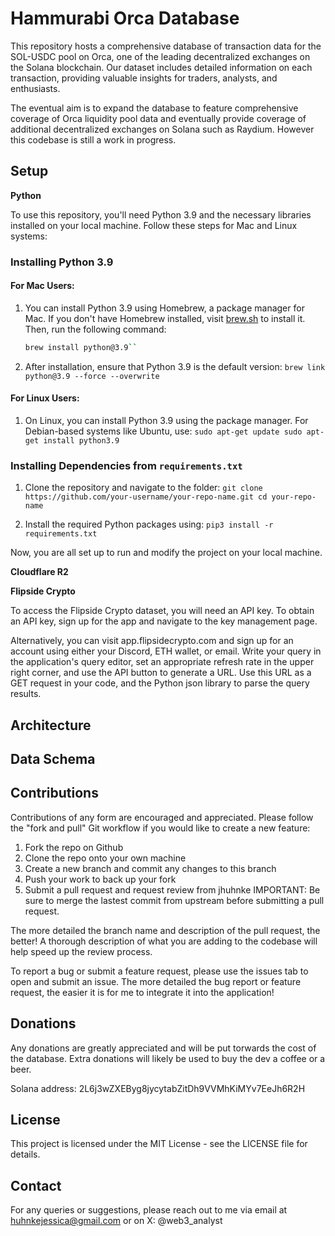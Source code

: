 # Hammurabi Orca Database

This repository hosts a comprehensive database of transaction data for the SOL-USDC pool on Orca, one of the leading decentralized exchanges on the Solana blockchain. Our dataset includes detailed information on each transaction, providing valuable insights for traders, analysts, and enthusiasts. 

The eventual aim is to expand the database to feature comprehensive coverage of Orca liquidity pool data and eventually provide coverage of additional decentralized exchanges on Solana such as Raydium. However this codebase is still a work in progress. 

## Setup 

**Python**

To use this repository, you'll need Python 3.9 and the necessary libraries installed on your local machine. Follow these steps for Mac and Linux systems:

### Installing Python 3.9

#### For Mac Users:
1. You can install Python 3.9 using Homebrew, a package manager for Mac. If you don't have Homebrew installed, visit [brew.sh](https://brew.sh) to install it. Then, run the following command:
   ```bash
   brew install python@3.9``

2. After installation, ensure that Python 3.9 is the default version: 
``brew link python@3.9 --force --overwrite``

#### For Linux Users: 
1. On Linux, you can install Python 3.9 using the package manager. For Debian-based systems like Ubuntu, use: 
``sudo apt-get update
sudo apt-get install python3.9``

### Installing Dependencies from `requirements.txt`

1. Clone the repository and navigate to the folder: 
``git clone https://github.com/your-username/your-repo-name.git
cd your-repo-name``

2. Install the required Python packages using: 
``pip3 install -r requirements.txt``

Now, you are all set up to run and modify the project on your local machine. 

**Cloudflare R2**

**Flipside Crypto**

To access the Flipside Crypto dataset, you will need an API key. To obtain an API key, sign up for the app and navigate to the key management page.

Alternatively, you can visit app.flipsidecrypto.com and sign up for an account using either your Discord, ETH wallet, or email. Write your query in the application's query editor, set an appropriate refresh rate in the upper right corner, and use the API button to generate a URL. Use this URL as a GET request in your code, and the Python json library to parse the query results.

## Architecture 

## Data Schema

## Contributions

Contributions of any form are encouraged and appreciated. Please follow the "fork and pull" Git workflow if you would like to create a new feature:

  1. Fork the repo on Github
  2. Clone the repo onto your own machine
  3. Create a new branch and commit any changes to this branch
  4. Push your work to back up your fork
  5. Submit a pull request and request review from jhuhnke
IMPORTANT: Be sure to merge the lastest commit from upstream before submitting a pull request.

The more detailed the branch name and description of the pull request, the better! A thorough description of what you are adding to the codebase will help speed up the review process.

To report a bug or submit a feature request, please use the issues tab to open and submit an issue. The more detailed the bug report or feature request, the easier it is for me to integrate it into the application!

## Donations 

Any donations are greatly appreciated and will be put torwards the cost of the database. Extra donations will likely be used to buy the dev a coffee or a beer.

Solana address: 2L6j3wZXEByg8jycytabZitDh9VVMhKiMYv7EeJh6R2H

## License 

This project is licensed under the MIT License - see the LICENSE file for details.

## Contact

For any queries or suggestions, please reach out to me via email at huhnkejessica@gmail.com or on X: @web3_analyst

